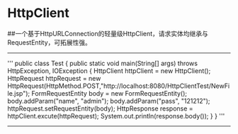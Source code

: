 ﻿# HttpClient
##一个基于HttpURLConnection的轻量级HttpClient，请求实体均继承与RequestEntity，可拓展性强。
***

'''
public class Test {
	public static void main(String[] args) throws HttpException, IOException {
		HttpClient httpClient = new HttpClient();
		HttpRequest httpRequest = new HttpRequest(HttpMethod.POST,"http://localhost:8080/HttpClientTest/NewFile.jsp");
		FormRequestEntity body = new FormRequestEntity();
		body.addParam("name", "admin");
		body.addParam("pass", "121212");
		httpRequest.setRequestEntity(body);
		HttpResponse response = httpClient.excute(httpRequest);
		System.out.println(response.body());
	}
}
'''

***
